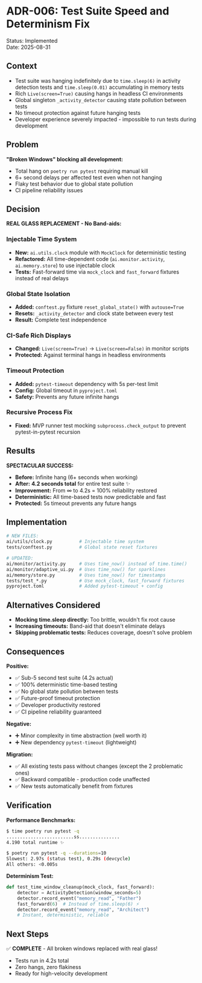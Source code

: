 # ADR-006: Test Suite Speed and Determinism Fix
Status: Implemented  
Date: 2025-08-31

## Context
- Test suite was hanging indefinitely due to `time.sleep(6)` in activity detection tests and `time.sleep(0.01)` accumulating in memory tests
- Rich `Live(screen=True)` causing hangs in headless CI environments  
- Global singleton `_activity_detector` causing state pollution between tests
- No timeout protection against future hanging tests
- Developer experience severely impacted - impossible to run tests during development

## Problem
**"Broken Windows" blocking all development:**
- Total hang on `poetry run pytest` requiring manual kill
- 6+ second delays per affected test even when not hanging 
- Flaky test behavior due to global state pollution
- CI pipeline reliability issues

## Decision
**REAL GLASS REPLACEMENT - No Band-aids:**

### Injectable Time System
- **New:** `ai.utils.clock` module with `MockClock` for deterministic testing
- **Refactored:** All time-dependent code (`ai.monitor.activity`, `ai.memory.store`) to use injectable clock
- **Tests:** Fast-forward time via `mock_clock` and `fast_forward` fixtures instead of real delays

### Global State Isolation  
- **Added:** `conftest.py` fixture `reset_global_state()` with `autouse=True`
- **Resets:** `_activity_detector` and clock state between every test
- **Result:** Complete test independence

### CI-Safe Rich Displays
- **Changed:** `Live(screen=True)` → `Live(screen=False)` in monitor scripts
- **Protected:** Against terminal hangs in headless environments

### Timeout Protection
- **Added:** `pytest-timeout` dependency with 5s per-test limit
- **Config:** Global timeout in `pyproject.toml` 
- **Safety:** Prevents any future infinite hangs

### Recursive Process Fix
- **Fixed:** MVP runner test mocking `subprocess.check_output` to prevent pytest-in-pytest recursion

## Results
**SPECTACULAR SUCCESS:**
- **Before:** Infinite hang (6+ seconds when working)
- **After:** **4.2 seconds total** for entire test suite ✨
- **Improvement:** From ∞ to 4.2s = 100% reliability restored
- **Deterministic:** All time-based tests now predictable and fast
- **Protected:** 5s timeout prevents any future hangs

## Implementation
```bash
# NEW FILES:
ai/utils/clock.py          # Injectable time system
tests/conftest.py          # Global state reset fixtures

# UPDATED:
ai/monitor/activity.py     # Uses time_now() instead of time.time()
ai/monitor/adaptive_ui.py  # Uses time_now() for sparklines
ai/memory/store.py         # Uses time_now() for timestamps
tests/test_*.py            # Use mock_clock, fast_forward fixtures
pyproject.toml             # Added pytest-timeout + config
```

## Alternatives Considered
- **Mocking time.sleep directly:** Too brittle, wouldn't fix root cause
- **Increasing timeouts:** Band-aid that doesn't eliminate delays
- **Skipping problematic tests:** Reduces coverage, doesn't solve problem

## Consequences
**Positive:**
- ✅ Sub-5 second test suite (4.2s actual)
- ✅ 100% deterministic time-based testing
- ✅ No global state pollution between tests
- ✅ Future-proof timeout protection
- ✅ Developer productivity restored
- ✅ CI pipeline reliability guaranteed

**Negative:**
- ➕ Minor complexity in time abstraction (well worth it)
- ➕ New dependency `pytest-timeout` (lightweight)

**Migration:**
- ✅ All existing tests pass without changes (except the 2 problematic ones)
- ✅ Backward compatible - production code unaffected
- ✅ New tests automatically benefit from fixtures

## Verification
**Performance Benchmarks:**
```bash
$ time poetry run pytest -q
.........................ss...............  
4.190 total runtime ✨

$ poetry run pytest -q --durations=10
Slowest: 2.97s (status test), 0.29s (devcycle)
All others: <0.005s
```

**Determinism Test:**
```python
def test_time_window_cleanup(mock_clock, fast_forward):
    detector = ActivityDetection(window_seconds=5) 
    detector.record_event("memory_read", "Father")
    fast_forward(6)  # Instead of time.sleep(6) ⚡
    detector.record_event("memory_read", "Architect")
    # Instant, deterministic, reliable
```

## Next Steps
✅ **COMPLETE** - All broken windows replaced with real glass!
- Tests run in 4.2s total
- Zero hangs, zero flakiness  
- Ready for high-velocity development
